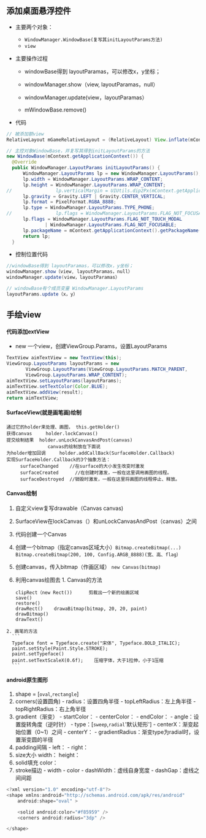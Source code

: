 ## 添加桌面悬浮控件
- 主要两个对象：
  - `WindowManager.WindowBase(复写其initLayoutParams方法)`
  - `view`    
- 主要操作过程
  - windowBase得到 layoutParamas，可以修改x，y坐标；
  - windowManager.show（view, layoutParamas，null）
  - windowManager.update(view，layoutParamas）

  - mWindowBase.remove()

- 代码

```java
// 被添加额view
RelativeLayout mGameRelativeLayout = (RelativeLayout) View.inflate(mContext.getApplicationContext(), R.layout.game_relative_layout, null);

// 主控对象WindowBase，并复写其得到initLayoutParams的方法
new WindowBase(mContext.getApplicationContext()) {
  @Override
  public WindowManager.LayoutParams initLayoutParams() {
      WindowManager.LayoutParams lp = new WindowManager.LayoutParams();
      lp.width = WindowManager.LayoutParams.WRAP_CONTENT;
      lp.height = WindowManager.LayoutParams.WRAP_CONTENT;
//                lp.verticalMargin = UIUtils.dip2Px(mContext.getApplicationContext(), 1);
      lp.gravity = Gravity.LEFT | Gravity.CENTER_VERTICAL;
      lp.format = PixelFormat.RGBA_8888;
      lp.type = WindowManager.LayoutParams.TYPE_PHONE;
//                lp.flags = WindowManager.LayoutParams.FLAG_NOT_FOCUSABLE | WindowManager.LayoutParams.FLAG_NOT_TOUCHABLE;
      lp.flags = WindowManager.LayoutParams.FLAG_NOT_TOUCH_MODAL
              | WindowManager.LayoutParams.FLAG_NOT_FOCUSABLE;
      lp.packageName = mContext.getApplicationContext().getPackageName();
      return lp;
  }
```

- 控制位置代码    

```java
//windowBase得到 layoutParamas，可以修改x，y坐标；
windowManager.show（view, layoutParamas，null）
windowManager.update(view，layoutParamas）

// windowBase有个成员变量 WindowManager.LayoutParams
layoutParams.update（x，y）
```



## 手绘view
#### 代码添加extView
- new 一个view，创建ViewGroup.Params，设置LayoutParams

```java
TextView aimTextView = new TextView(this);
ViewGroup.LayoutParams layoutParams = new
       ViewGroup.LayoutParams(ViewGroup.LayoutParams.MATCH_PARENT,
       ViewGroup.LayoutParams.WRAP_CONTENT);
aimTextView.setLayoutParams(layoutParams);
aimTextView.setTextColor(Color.BLUE);
aimTextView.addView(result);
return aimTextView;
```


#### SurfaceView(就是画笔画)绘制

```
通过它的holder来处理、画图， this.getHolder()
获得canvas     holder.lockCanvas()
提交绘制结果  holder.unLockCanvasAndPost(canvas)
               canvas的绘制放在下面说
为holder增加回调     holder.addCallBack(SurfaceHolder.Callback)
实现SurfaceHolder.Callback的3个抽象方法：
     surfaceChanged    //在surface的大小发生改变时激发
     surfaceCreated      //在创建时激发，一般在这里调用画图的线程。
     surfaceDestroyed  //销毁时激发，一般在这里将画图的线程停止、释放。
```


#### Canvas绘制

1. 自定义view复写drawable（Canvas canvas)
2. SurfaceView在lockCanvas（）和unLockCanvasAndPost（canvas）之间
3. 代码创建一个Canvas
  1. 创建一个bitmap（指定canvas区域大小）`Bitmap.createBitmap(...)`
    ```
    Bitmap.createBitmap(200, 100, Config.ARGB_8888)(宽、高、flag）
    ```
  2. 创建canvas，传入bitmap（作画区域）
    ```
    new Canvas(bitmap)
    ```

  3. 利用canvas绘图去
    1. Canvas的方法
      ```
      clipRect（new Rect())      剪裁出一个新的绘画区域
      save()
      restore()
      drawRect()    drawaBitmap(bitmap, 20, 20, paint)
      drawBitmap()
      drawText()
      ```
    2. 画笔的方法
      ```
      Typeface font = Typeface.create("宋体", Typeface.BOLD_ITALIC);
      paint.setStyle(Paint.Style.STROKE);
      paint.setTypeface()
      paint.setTextScaleX(0.6f);    压缩字体，大于1拉伸，小于1压缩
      ```

#### android原生图形

  1. shape = [`oval`,`rectangle`]
  2. corners(设置圆角)
    - radius：设置四角半径
    - topLeftRadius：左上角半径
    - topRightRadius：右上角半径
  3. gradient（渐变）
    - startColor：
    - centerColor：
    - endColor：
    - angle：设置旋转角度（逆时针）
    - type：[`sweep`,`radial`'默认矩形']
    - centerX：渐变起始位置（0~1）之间
    - centerY：
    - gradientRadius：渐变type为radial时，设置渐变圆的半径
  4. padding间隔
    - left：
    - right：
  5. size大小
    width：
    height：
  6. solid填充
    color：
  7. stroke描边
    - width
    - color
    - dashWidth：虚线自身宽度
    - dashGap：虚线之间间距

```java
<?xml version="1.0" encoding="utf-8"?>
<shape xmlns:android="http://schemas.android.com/apk/res/android"
    android:shape="oval" >

    <solid android:color="#f85959" />
    <corners android:radius="3dp" />

</shape>

```
